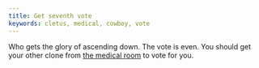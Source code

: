 ```yaml
---
title: Get seventh vote
keywords: cletus, medical, cowboy, vote
---
```


Who gets the glory of ascending down. The vote is even. You should get your other clone from [the medical room](030-medical.md) to vote for you.
